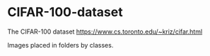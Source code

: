 # CIFAR-100-dataset
The CIFAR-100 dataset https://www.cs.toronto.edu/~kriz/cifar.html

Images placed in folders by classes.
